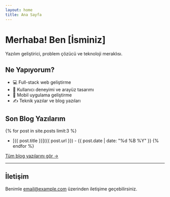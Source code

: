 ```yaml
---
layout: home
title: Ana Sayfa
---
```


# Merhaba! Ben [İsminiz]

Yazılım geliştirici, problem çözücü ve teknoloji meraklısı.

## Ne Yapıyorum?

- 💻 Full-stack web geliştirme
- 🎨 Kullanıcı deneyimi ve arayüz tasarımı
- 📱 Mobil uygulama geliştirme
- ✍️ Teknik yazılar ve blog yazıları

## Son Blog Yazılarım

{% for post in site.posts limit:3 %}
- [{{ post.title }}]({{ post.url }}) - {{ post.date | date: "%d %B %Y" }}
{% endfor %}

[Tüm blog yazılarını gör →](/blog)

---

## İletişim

Benimle [email@example.com](mailto:email@example.com) üzerinden iletişime geçebilirsiniz.
